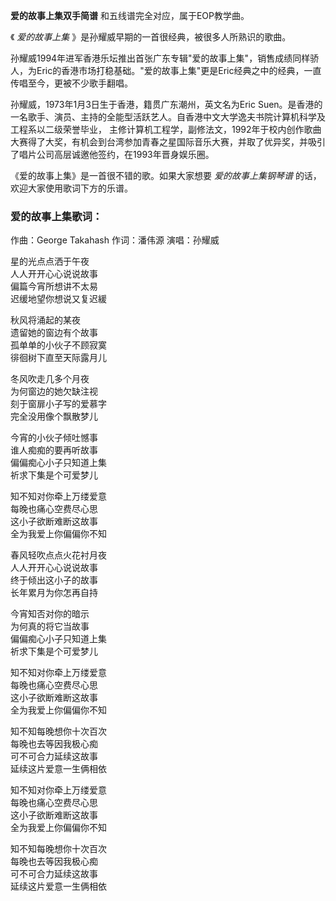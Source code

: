

**爱的故事上集双手简谱** 和五线谱完全对应，属于EOP教学曲。

《 _爱的故事上集_ 》是孙耀威早期的一首很经典，被很多人所熟识的歌曲。

孙耀威1994年进军香港乐坛推出首张广东专辑"爱的故事上集"，销售成绩同样骄人，为Eric的香港市场打稳基础。"爱的故事上集"更是Eric经典之中的经典，一直传唱至今，更被不少歌手翻唱。

孙耀威，1973年1月3日生于香港，籍贯广东潮州，英文名为Eric
Suen。是香港的一名歌手、演员、主持的全能型活跃艺人。自香港中文大学逸夫书院计算机科学及工程系以二级荣誉毕业，
主修计算机工程学，副修法文，1992年于校内创作歌曲大赛得了大奖，有机会到台湾参加青春之星国际音乐大赛，并取了优异奖，并吸引了唱片公司高层诚邀他签约，在1993年晋身娱乐圈。

《爱的故事上集》是一首很不错的歌。如果大家想要 _爱的故事上集钢琴谱_ 的话，欢迎大家使用歌词下方的乐谱。

### 爱的故事上集歌词：

作曲：George Takahash 作词：潘伟源 演唱：孙耀威

星的光点点洒于午夜  
人人开开心心说说故事  
偏篇今宵所想讲不太易  
迟缓地望你想说又复迟緩

秋风将涌起的某夜  
遗留她的窗边有个故事  
孤单单的小伙子不顾寂寞  
徘徊树下直至天际露月儿

冬风吹走几多个月夜  
为何窗边的她欠缺注视  
刻于窗扉小子写的爱慕字  
完全没用像个飘散梦儿

今宵的小伙子倾吐憾事  
谁人痴痴的要再听故事  
偏偏痴心小子只知道上集  
祈求下集是个可爱梦儿

知不知对你牵上万缕爱意  
每晚也痛心空费尽心思  
这小子欲断难断这故事  
全为我爱上你偏偏你不知

春风轻吹点点火花衬月夜  
人人开开心心说说故事  
终于倾出这小子的故事  
长年累月为你怎再自持

今宵知否对你的暗示  
为何真的将它当故事  
偏偏痴心小子只知道上集  
祈求下集是个可爱梦儿

知不知对你牵上万缕爱意  
每晚也痛心空费尽心思  
这小子欲断难断这故事  
全为我爱上你偏偏你不知

知不知每晚想你十次百次  
每晚也去等因我极心痴  
可不可合力延续这故事  
延续这片爱意一生俩相依

知不知对你牵上万缕爱意  
每晚也痛心空费尽心思  
这小子欲断难断这故事  
全为我爱上你偏偏你不知

知不知每晚想你十次百次  
每晚也去等因我极心痴  
可不可合力延续这故事  
延续这片爱意一生俩相依

